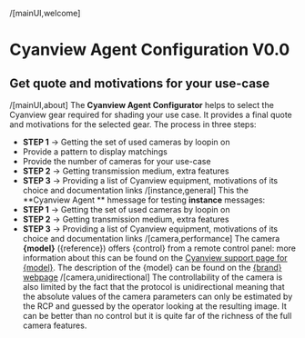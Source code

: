 
/[mainUI,welcome]
# Cyanview Agent Configuration V0.0
## Get quote and motivations for your use-case
/[mainUI,about]
The **Cyanview Agent Configurator** helps to select the Cyanview gear required for shading your use case. It provides a final quote and motivations for the selected gear.
The process  in three steps:
- **STEP 1** -> Getting the set of used cameras by loopin on
- Provide a pattern to display matchings
- Provide the number of cameras for your use-case 
- **STEP 2** ->  Getting transmission medium, extra features
- **STEP 3** ->  Providing a list of Cyanview equipment, motivations of its choice and documentation links
/[instance,general]
This the **Cyanview Agent ** hmessage for testing **instance** messages:
- **STEP 1** -> Getting the set of used cameras by loopin on
- **STEP 2** ->  Getting transmission medium, extra features
- **STEP 3** ->  Providing a list of Cyanview equipment, motivations of its choice and documentation links
/[camera,performance]
The camera **{model}** ({reference}) offers {control} from a remote control panel: more information about this can be found on the [Cyanview support page for {model}]({supporturl}). The description of the {model} can be found on the [{brand} webpage]({manufacturerurl})
/[camera,unidirectional]
The controllability of the camera is also limited by the fact that the protocol is unidirectional meaning that the absolute values of the camera parameters can only be estimated by the RCP and guessed by the operator looking at the resulting image. It can be better than no control but it is quite far of the richness of the full camera features.
